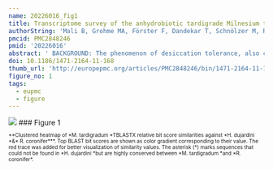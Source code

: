 ```yaml
---
name: 20226016_fig1
title: Transcriptome survey of the anhydrobiotic tardigrade Milnesium tardigradum in comparison with Hypsibius dujardini and Richtersius coronifer.
authorString: 'Mali B, Grohme MA, Förster F, Dandekar T, Schnölzer M, Reuter D, Wełnicz W, Schill RO, Frohme M.'
pmcid: PMC2848246
pmid: '20226016'
abstract: ' BACKGROUND: The phenomenon of desiccation tolerance, also called anhydrobiosis, involves the ability of an organism to survive the loss of almost all cellular water without sustaining irreversible damage. Although there are several physiological, morphological and ecological studies on tardigrades, only limited DNA sequence information is available. Therefore, we explored the transcriptome in the active and anhydrobiotic state of the tardigrade Milnesium tardigradum which has extraordinary tolerance to desiccation and freezing. In this study, we present the first overview of the transcriptome of M. tardigradum and its response to desiccation and discuss potential parallels to stress responses in other organisms. RESULTS: We sequenced a total of 9984 expressed sequence tags (ESTs) from two cDNA libraries from the eutardigrade M. tardigradum in its active and inactive, anhydrobiotic (tun) stage. Assembly of these ESTs resulted in 3283 putative unique transcripts, whereof approximately 50% showed significant sequence similarity to known genes. The resulting unigenes were functionally annotated using the Gene Ontology (GO) vocabulary. A GO term enrichment analysis revealed several GOs that were significantly underrepresented in the inactive stage. Furthermore we compared the putative unigenes of M. tardigradum with ESTs from two other eutardigrade species that are available from public sequence databases, namely Richtersius coronifer and Hypsibius dujardini. The processed sequences of the three tardigrade species revealed similar functional content and the M. tardigradum dataset contained additional sequences from tardigrades not present in the other two. CONCLUSIONS: This study describes novel sequence data from the tardigrade M. tardigradum, which significantly contributes to the available tardigrade sequence data and will help to establish this extraordinary tardigrade as a model for studying anhydrobiosis. Functional comparison of active and anhydrobiotic tardigrades revealed a differential distribution of Gene Ontology terms associated with chromatin structure and the translation machinery, which are underrepresented in the inactive animals. These findings imply a widespread metabolic response of the animals on dehydration. The collective tardigrade transcriptome data will serve as a reference for further studies and support the identification and characterization of genes involved in the anhydrobiotic response.'
doi: 10.1186/1471-2164-11-168
thumb_url: 'http://europepmc.org/articles/PMC2848246/bin/1471-2164-11-168-1.gif'
figure_no: 1
tags:
  - eupmc
  - figure
---
```

<img src='http://europepmc.org/articles/PMC2848246/bin/1471-2164-11-168-1.jpg' style='max-height: 300px'>
### Figure 1
<p style='font-size: 10px;'>**Clustered heatmap of *M. tardigradum *TBLASTX relative bit score similarities against *H. dujardini *&amp;* R. coronifer***. Top BLAST bit scores are shown as color gradient corresponding to their value. The red trace was added for better visualization of similarity values. The asterisk (*) marks sequences that could not be found in *H. dujardini *but are highly conserved between *M. tardigradum *and *R. coronifer*.</p>